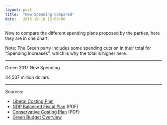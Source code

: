 ```yaml
---
layout: post
title:  "New Spending Compared"
date:   2015-10-18 12:00:00
---
```


Now to compare the different spending plans proposed by the parties, here they are in one chart.

Note: The Green party includes some spending cuts on in their total for "Spending Increases", which is why the total is higher here.

* * *

<div id="compSpendingChart"></div>
<div id="compSpendingTip">
	<p id="tipTop"><span id="tipParty">Green 2017</span> New Spending</p>
	<p class="tipInfo"><span id="tipVal">44,537 million dollars</span></p>
</div>

* * *

Sources:

- [Liberal Costing Plan](http://www.liberal.ca/costing-plan/)
- [NDP Balanced Fiscal Plan](http://xfer.ndp.ca/2015/2015-Full-Platform-EN.pdf) (PDF)
- [Conservative Costing Plan](http://www.conservative.ca/media/plan/costing-plan.pdf) (PDF)
- [Green Budget Overview](http://www.greenparty.ca/en/budget)

<style>{% include 2015/10/compSpending.css %}</style>
<script src="http://d3js.org/d3.v3.min.js"></script>
<script>{% include 2015/10/compSpending.js %}</script>